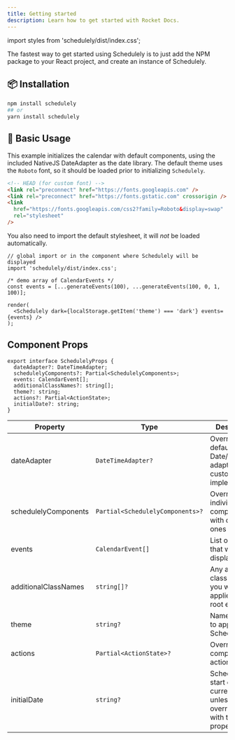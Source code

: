 ```yaml
---
title: Getting started
description: Learn how to get started with Rocket Docs.
---
```


<!-- This throws a warning but doesn't get compiled away -->

import styles from 'schedulely/dist/index.css';

The fastest way to get started using Schedulely is to just add the NPM package to your React project, and create an instance of Schedulely.

## 📦 Installation

```bash
npm install schedulely
## or
yarn install schedulely
```

## 🔨 Basic Usage

This example initializes the calendar with default components, using the included NativeJS DateAdapter as the date library.
The default theme uses the `Roboto` font, so it should be loaded prior to initializing `Schedulely`.

```html
<!-- HEAD (for custom font) -->
<link rel="preconnect" href="https://fonts.googleapis.com" />
<link rel="preconnect" href="https://fonts.gstatic.com" crossorigin />
<link
  href="https://fonts.googleapis.com/css2?family=Roboto&display=swap"
  rel="stylesheet"
/>
```

You also need to import the default stylesheet, it will _not_ be loaded automatically.

```tsx
// global import or in the component where Schedulely will be displayed
import 'schedulely/dist/index.css';
```

```tsx live noInline
/* demo array of CalendarEvents */
const events = [...generateEvents(100), ...generateEvents(100, 0, 1, 100)];

render(
  <Schedulely dark={localStorage.getItem('theme') === 'dark'} events={events} />
);
```

## Component Props

```tsx
export interface SchedulelyProps {
  dateAdapter?: DateTimeAdapter;
  schedulelyComponents?: Partial<SchedulelyComponents>;
  events: CalendarEvent[];
  additionalClassNames?: string[];
  theme?: string;
  actions?: Partial<ActionState>;
  initialDate?: string;
}
```

| Property             | Type                             | Description                                                                      |
| -------------------- | -------------------------------- | -------------------------------------------------------------------------------- |
| dateAdapter          | `DateTimeAdapter?`               | Override the default Date/date-fns adapter with a custom implementation          |
| schedulelyComponents | `Partial<SchedulelyComponents>?` | Override individual components with custom ones                                  |
| events               | `CalendarEvent[]`                | List of events that will be displayed                                            |
| additionalClassNames | `string[]?`                      | Any additional class names you want applied to the root element                  |
| theme                | `string?`                        | Name of theme to apply to Schedulely                                             |
| actions              | `Partial<ActionState>?`          | Override component actions                                                       |
| initialDate          | `string?`                        | Schedulely will start on the current month, unless overridden with this property |

